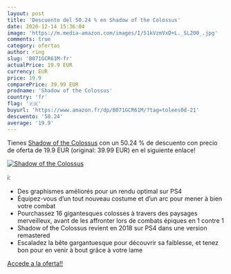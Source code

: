 ```yaml
---
layout: post
title: 'Descuento del 50.24 % en Shadow of the Colossus'
date: 2020-12-14 15:36:04
image: 'https://m.media-amazon.com/images/I/51kVzmVxD+L._SL200_.jpg'
comments: true
category: ofertas
author: ring
slug: 'B071GCR61M-fr'
actualPrice: 19.9 EUR
currency: EUR
price: 19.9
comparePrice: 39.99 EUR
prodname: 'Shadow of the Colossus'
country: 'fr'
flag: '🇫🇷'
buyurl: 'https://www.amazon.fr/dp/B071GCR61M/?tag=tolees0d-21'
descuento: '50.24'
average: '19.9'
---
```


Tienes [Shadow of the Colossus](https://www.amazon.fr/dp/B071GCR61M/?tag=tolees0d-21) con un 50.24 % de descuento con precio de oferta de 19.9 EUR (original: 39.99 EUR) en el siguiente enlace!

[![Shadow of the Colossus](https://m.media-amazon.com/images/I/51kVzmVxD+L._SL200_.jpg)](https://www.amazon.fr/dp/B071GCR61M/?tag=tolees0d-21)

ℹ️:

- Des graphismes améliorés pour un rendu optimal sur PS4
- Équipez-vous d’un tout nouveau costume et d’un arc pour mener à bien votre combat
- Pourchassez 16 gigantesques colosses à travers des paysages merveilleux, avant de les affronter lors de combats épiques en 1 contre 1
- Shadow of the Colossus revient en 2018 sur PS4 dans une version remastered
- Escaladez la bête gargantuesque pour découvrir sa faiblesse, et tenez bon pour en venir à bout grâce à votre lame

[Accede a la oferta!!](https://www.amazon.fr/dp/B071GCR61M/?tag=tolees0d-21)
